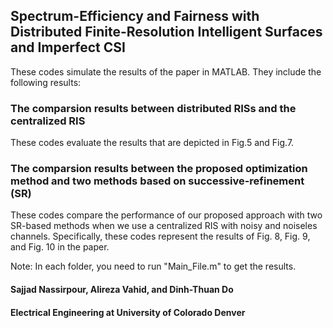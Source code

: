 ## Spectrum-Efficiency and Fairness with Distributed Finite-Resolution Intelligent Surfaces and Imperfect CSI

These codes simulate the results of the paper in MATLAB. They include the following results:

### The comparsion results between distributed RISs and the centralized RIS
These codes evaluate the results that are depicted in Fig.5 and Fig.7.

### The comparsion results between the proposed optimization method and two methods based on successive-refinement (SR)
These codes compare the performance of our proposed approach with two SR-based methods when we use a centralized RIS with noisy and noiseles channels. Specifically, these codes represent the results of Fig. 8, Fig. 9, and Fig. 10 in the paper. 

Note: In each folder, you need to run "Main_File.m" to get the results.

#### Sajjad Nassirpour, Alireza Vahid, and Dinh-Thuan Do
#### Electrical Engineering at University of Colorado Denver

